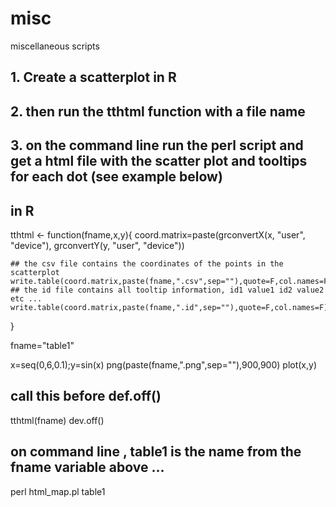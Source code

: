 # misc
miscellaneous scripts

## 1. Create a scatterplot in R
## 2. then run the tthtml function with a file name
## 3. on the command line run the perl script and get a html file with the scatter plot and tooltips for each dot (see example below)

## in R
tthtml <- function(fname,x,y){
	coord.matrix=paste(grconvertX(x, "user", "device"), grconvertY(y, "user", "device"))

	## the csv file contains the coordinates of the points in the scatterplot
	write.table(coord.matrix,paste(fname,".csv",sep=""),quote=F,col.names=F)
	## the id file contains all tooltip information, id1 value1 id2 value2 etc ...
	write.table(coord.matrix,paste(fname,".id",sep=""),quote=F,col.names=F)
}

fname="table1"

x=seq(0,6,0.1);y=sin(x)
png(paste(fname,".png",sep=""),900,900)
plot(x,y)
## call this before def.off()
tthtml(fname)
dev.off()


## on command line , table1 is the name from the fname variable above ...
perl html_map.pl table1
